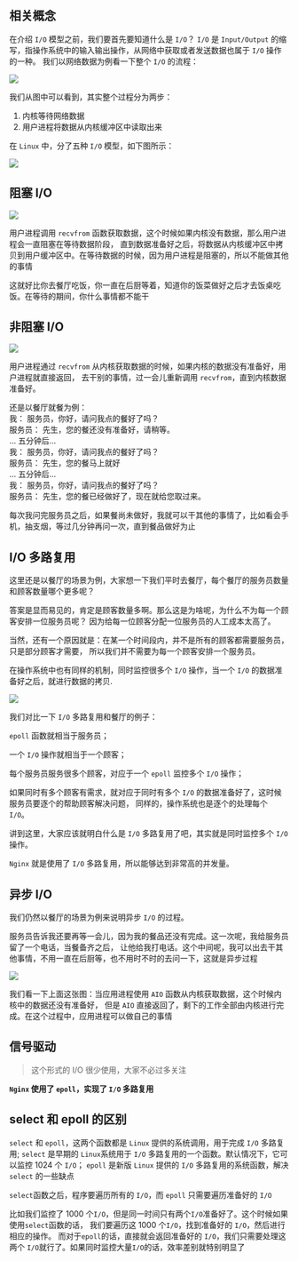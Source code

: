 ## 相关概念

在介绍 `I/O` 模型之前，我们要首先要知道什么是 `I/O`？
`I/O` 是 `Input/Output` 的缩写，指操作系统中的输入输出操作，从网络中获取或者发送数据也属于 `I/O` 操作的一种。
我们以网络数据为例看一下整个 `I/O` 的流程：

![](./1.jpeg)

我们从图中可以看到，其实整个过程分为两步： 
1. 内核等待网络数据
2. 用户进程将数据从内核缓冲区中读取出来

在 `Linux` 中，分了五种 `I/O` 模型，如下图所示：

![](./2.jpeg)

## 阻塞 I/O

![](./3.jpeg)

用户进程调用 `recvfrom` 函数获取数据，这个时候如果内核没有数据，那么用户进程会一直阻塞在等待数据阶段，
直到数据准备好之后，将数据从内核缓冲区中拷贝到用户缓冲区中。在等待数据的时候，因为用户进程是阻塞的，所以不能做其他的事情

这就好比你去餐厅吃饭，你一直在后厨等着，知道你的饭菜做好之后才去饭桌吃饭。在等待的期间，你什么事情都不能干

## 非阻塞 I/O

![](./4.jpeg)

用户进程通过 `recvfrom` 从内核获取数据的时候，如果内核的数据没有准备好，用户进程就直接返回，
去干别的事情，过一会儿重新调用 `recvfrom`，直到内核数据准备好。

还是以餐厅就餐为例：<br />
我： 服务员，你好，请问我点的餐好了吗？<br />
服务员： 先生，您的餐还没有准备好，请稍等。<br />
… 五分钟后…<br />
我： 服务员，你好，请问我点的餐好了吗？<br />
服务员： 先生，您的餐马上就好 <br />
… 五分钟后… <br />
我： 服务员，你好，请问我点的餐好了吗？<br />
服务员： 先生，您的餐已经做好了，现在就给您取过来。<br />

每次我问完服务员之后，如果餐尚未做好，我就可以干其他的事情了，比如看会手机，抽支烟，等过几分钟再问一次，直到餐品做好为止

## I/O 多路复用

这里还是以餐厅的场景为例，大家想一下我们平时去餐厅，每个餐厅的服务员数量和顾客数量哪个更多呢？

答案是显而易见的，肯定是顾客数量多啊。那么这是为啥呢，为什么不为每一个顾客安排一位服务员呢？
因为给每一位顾客分配一位服务员的人工成本太高了。

当然，还有一个原因就是：在某一个时间段内，并不是所有的顾客都需要服务员，只是部分顾客才需要，
所以我们并不需要为每一个顾客安排一个服务员。

在操作系统中也有同样的机制，同时监控很多个 `I/O` 操作，当一个 `I/O` 的数据准备好之后，就进行数据的拷贝.

![](./5.jpeg)

我们对比一下 `I/O` 多路复用和餐厅的例子：

`epoll` 函数就相当于服务员；

一个 `I/O` 操作就相当于一个顾客；

每个服务员服务很多个顾客，对应于一个 `epoll` 监控多个 `I/O` 操作；

如果同时有多个顾客有需求，就对应于同时有多个 `I/O` 的数据准备好了，这时候服务员要逐个的帮助顾客解决问题，
同样的，操作系统也是逐个的处理每个 `I/O`。

讲到这里，大家应该就明白什么是 `I/O` 多路复用了吧，其实就是同时监控多个 `I/O` 操作。

`Nginx` 就是使用了 `I/O` 多路复用，所以能够达到非常高的并发量。

## 异步 I/O

我们仍然以餐厅的场景为例来说明异步 `I/O` 的过程。

服务员告诉我还要再等一会儿，因为我的餐品还没有完成。这一次呢，我给服务员留了一个电话，当餐备齐之后，
让他给我打电话。这个中间呢，我可以出去干其他事情，不用一直在后厨等，也不用时不时的去问一下，这就是异步过程

![](./6.jpeg)

我们看一下上面这张图：当应用进程使用 `AIO` 函数从内核获取数据，这个时候内核中的数据还没有准备好，
但是 `AIO` 直接返回了，剩下的工作全部由内核进行完成。在这个过程中，应用进程可以做自己的事情

## 信号驱动

> 这个形式的 I/O 很少使用，大家不必过多关注

**`Nginx` 使用了 `epoll`，实现了 `I/O` 多路复用**

## select 和 epoll 的区别

`select` 和 `epoll`，这两个函数都是 `Linux` 提供的系统调用，用于完成 `I/O` 多路复用;
`select` 是早期的 `Linux`系统用于 `I/O` 多路复用的一个函数。默认情况下，它可以监控 1024 个 `I/O`；
`epoll` 是新版 `Linux` 提供的 `I/O` 多路复用的系统函数，解决 `select` 的一些缺点

`select`函数之后，程序要遍历所有的 `I/O`，而 `epoll` 只需要遍历准备好的 `I/O`

比如我们监控了 1000 个`I/O`，但是同一时间只有两个`I/O`准备好了。这个时候如果使用`select`函数的话，
我们要遍历这 1000 个`I/O`，找到准备好的 `I/O`，然后进行相应的操作。
而对于`epoll`的话，直接就会返回准备好的 `I/O`，我们只需要处理这两个 `I/O`就行了。如果同时监控大量`I/O`的话，效率差别就特别明显了